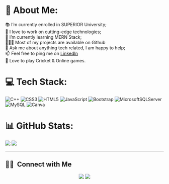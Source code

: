 # 💫 About Me:
📚 I’m currently enrolled in SUPERIOR University;<br>🤝 I love to work on cutting-edge technologies;<br>🌱 I’m currently learning MERN Stack;<br>👨🏻‍💻 Most of my projects are available on Github<br>💬 Ask me about anything tech related, I am happy to help;<br>📫 Feel free to ping me on [LinkedIn](www.linkedin.com/in/zeeshan92322)<br>🔭 Love to play Cricket & Online games.


# 💻 Tech Stack:
 ![C++](https://img.shields.io/badge/c++-%2300599C.svg?style=for-the-badge&logo=c%2B%2B&logoColor=white) ![CSS3](https://img.shields.io/badge/css3-%231572B6.svg?style=for-the-badge&logo=css3&logoColor=white) ![HTML5](https://img.shields.io/badge/html5-%23E34F26.svg?style=for-the-badge&logo=html5&logoColor=white) ![JavaScript](https://img.shields.io/badge/javascript-%23323330.svg?style=for-the-badge&logo=javascript&logoColor=%23F7DF1E)
![Bootstrap](https://img.shields.io/badge/bootstrap-%23563D7C.svg?style=for-the-badge&logo=bootstrap&logoColor=white) ![MicrosoftSQLServer](https://img.shields.io/badge/Microsoft%20SQL%20Sever-CC2927?style=for-the-badge&logo=microsoft%20sql%20server&logoColor=white) ![MySQL](https://img.shields.io/badge/mysql-%2300f.svg?style=for-the-badge&logo=mysql&logoColor=white) ![Canva](https://img.shields.io/badge/Canva-%2300C4CC.svg?style=for-the-badge&logo=Canva&logoColor=white) 
# 📊 GitHub Stats:
![](https://github-readme-stats.vercel.app/api?username=hmzaSaleem&theme=vue&hide_border=false&include_all_commits=false&count_private=false)
![](https://github-readme-stats.vercel.app/api/top-langs/?username=hmzaSaleem&theme=vue&hide_border=false&include_all_commits=false&count_private=false&layout=compact)

---
## 🤝🏻 &nbsp;Connect with Me
<p align="center">
<a href="https://www.linkedin.com/in/zeeshan92322"><img src="https://img.shields.io/badge/-Ahmad%20Zeeshan-0077B5?style=flat&logo=Linkedin&logoColor=white"/></a>
<a href="mailto:zesshan92322@gmail.com"><img src="https://img.shields.io/badge/-zesshan92322@gmail.com-D14836?style=flat&logo=Gmail&logoColor=white"/></a>
</p>
